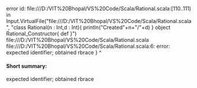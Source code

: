 error id: file:///D:/VIT%20Bhopal/VS%20Code/Scala/Rational.scala:[110..111) in Input.VirtualFile("file:///D:/VIT%20Bhopal/VS%20Code/Scala/Rational.scala", "class  Rational(n : Int,d : Int){
    println("Created"+n+"/"+d)
}
object  Rational_Constructor{
    def
}")
file:///D:/VIT%20Bhopal/VS%20Code/Scala/Rational.scala
file:///D:/VIT%20Bhopal/VS%20Code/Scala/Rational.scala:6: error: expected identifier; obtained rbrace
}
^
#### Short summary: 

expected identifier; obtained rbrace